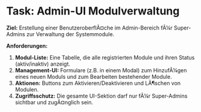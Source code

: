 ﻿# Task: Admin-UI Modulverwaltung

**Ziel:** Erstellung einer BenutzeroberflÃ¤che im Admin-Bereich fÃ¼r Super-Admins zur Verwaltung der Systemmodule.

**Anforderungen:**
1.  **Modul-Liste:** Eine Tabelle, die alle registrierten Module und ihren Status (aktiv/inaktiv) anzeigt.
2.  **Management-UI:** Formulare (z.B. in einem Modal) zum HinzufÃ¼gen eines neuen Moduls und zum Bearbeiten bestehender Module.
3.  **Aktionen:** Buttons zum Aktivieren/Deaktivieren und LÃ¶schen von Modulen.
4.  **Zugriffsschutz:** Die gesamte UI-Sektion darf nur fÃ¼r Super-Admins sichtbar und zugÃ¤nglich sein.
